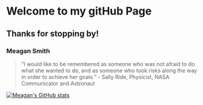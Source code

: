 # Welcome to my gitHub Page
## Thanks for stopping by!
### Meagan Smith

> “I would like to be remembered as someone who was not afraid to do what she wanted to do, and as someone who took risks along the way in order to achieve her goals.” - Sally Ride, Physicist, NASA Communicator and Astronaut
> 

[![Meagan's GitHub stats](https://github-readme-stats.vercel.app/api?username=meagan13)](https://github.com/anuraghazra/github-readme-stats)

